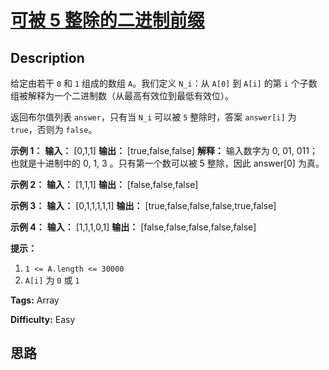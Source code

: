 # [可被 5 整除的二进制前缀][title]

## Description

给定由若干 `0` 和 `1` 组成的数组 `A`。我们定义 `N_i`：从 `A[0]` 到 `A[i]` 的第 `i`
个子数组被解释为一个二进制数（从最高有效位到最低有效位）。

返回布尔值列表 `answer`，只有当 `N_i` 可以被 `5` 整除时，答案 `answer[i]` 为 `true`，否则为 `false`。



**示例 1：**
            **输入：** [0,1,1]    **输出：** [true,false,false]    **解释：**    输入数字为 0, 01, 011；也就是十进制中的 0, 1, 3 。只有第一个数可以被 5 整除，因此 answer[0] 为真。    

**示例 2：**
            **输入：** [1,1,1]    **输出：** [false,false,false]    

**示例 3：**
            **输入：** [0,1,1,1,1,1]    **输出：** [true,false,false,false,true,false]    

**示例  4：**
            **输入：** [1,1,1,0,1]    **输出：** [false,false,false,false,false]    



**提示：**

  1. `1 <= A.length <= 30000`
  2. `A[i]` 为 `0` 或 `1`


**Tags:** Array

**Difficulty:** Easy

## 思路

[title]: https://leetcode-cn.com/problems/binary-prefix-divisible-by-5
